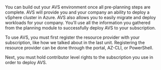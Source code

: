 <!--
Add sentence that introduces this unit. 
Include diagram that gives overview of deployment process?

Consider video for difficult to explain conceptual topic (networking related?)
    - Placeholder: video/demo showing the creation of AVS and methods to ensure all settings are configured correctly.
    - Possible video: https://www.youtube.com/embed/gng7JjxgayI
    - Possible demo: https://bjd52q.axshare.com/#id=q3ewtk&p=dashboard&g=1
    
## Deploy AVS resource (Show this in detail with screenshots)
## Create Bastion or a jump host (Consider making this brief - see high-level overview of process here: https://docs.microsoft.com/en-us/learn/modules/connect-vm-with-azure-bastion/3-how-does-azure-bastion-work - Ok to copy/paste from Learn modules.)
## Connect to VNet with ExpressRoute
## Verify network routes are advertised (or shown?)
## Connect and sign into vCenter and NSX-T from the Bastion host
## Confirm NSX-T configurations 
advertised (shown/displayed?) NSX-T segment, DHCP services to NSX-T segment(optional), add VM on NSX-T segment, verify connectivity

-->

You can build out your AVS environment once all pre-planning steps are complete. AVS will provide you and your company an ability to deploy a vSphere cluster in Azure. AVS also allows you to easily migrate and deploy workloads for your company. You'll use all the information you gathered from the planning module to successfully deploy AVS to your subscription. 

To use AVS, you must first register the resource provider with your subscription, like how we talked about in the last unit. Registering the resource provider can be done through the portal, AZ-CLI, or PowerShell.

Next, you must hold contributor level rights to the subscription you use in order to deploy AVS.